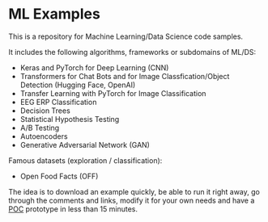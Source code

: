 # ML Examples

This is a repository for Machine Learning/Data Science code samples.

It includes the following algorithms, frameworks or subdomains of ML/DS:

  * Keras and PyTorch for Deep Learning (CNN)
  * Transformers for Chat Bots and for Image Classfication/Object Detection (Hugging Face, OpenAI)
  * Transfer Learning with PyTorch for Image Classification
  * EEG ERP Classification
  * Decision Trees
  * Statistical Hypothesis Testing
  * A/B Testing
  * Autoencoders
  * Generative Adversarial Network (GAN)

Famous datasets (exploration / classification):
  * Open Food Facts (OFF)

The idea is to download an example quickly, be able to run it right away, go through the comments and links, modify it for your own needs and have a [POC](https://en.wikipedia.org/wiki/Proof_of_concept) prototype in less than 15 minutes.
